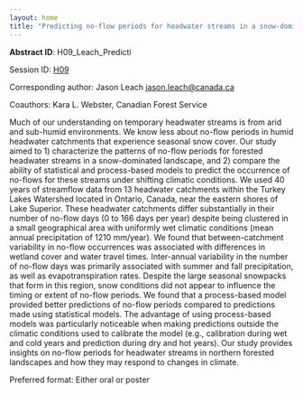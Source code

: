 ```yaml
---
layout: home
title: "Predicting no-flow periods for headwater streams in a snow-dominated forested landscape"
---
```



**Abstract ID**: H09_Leach_Predicti

Session ID: [H09](.)

Corresponding author: Jason Leach <a href="mailto:jason.leach@canada.ca">jason.leach@canada.ca</a>

Coauthors: Kara L. Webster, Canadian Forest Service 

Much of our understanding on temporary headwater streams is from arid and sub-humid environments. We know less about no-flow periods in humid headwater catchments that experience seasonal snow cover. Our study aimed to 1) characterize the patterns of no-flow periods for forested headwater streams in a snow-dominated landscape, and 2) compare the ability of statistical and process-based models to predict the occurrence of no-flows for these streams under shifting climatic conditions. We used 40 years of streamflow data from 13 headwater catchments within the Turkey Lakes Watershed located in Ontario, Canada, near the eastern shores of Lake Superior. These headwater catchments differ substantially in their number of no-flow days (0 to 166 days per year) despite being clustered in a small geographical area with uniformly wet climatic conditions (mean annual precipitation of 1210 mm/year). We found that between-catchment variability in no-flow occurrences was associated with differences in wetland cover and water travel times. Inter-annual variability in the number of no-flow days was primarily associated with summer and fall precipitation, as well as evapotranspiration rates. Despite the large seasonal snowpacks that form in this region, snow conditions did not appear to influence the timing or extent of no-flow periods. We found that a process-based model provided better predictions of no-flow periods compared to predictions made using statistical models. The advantage of using process-based models was particularly noticeable when making predictions outside the climatic conditions used to calibrate the model (e.g., calibration during wet and cold years and prediction during dry and hot years). Our study provides insights on no-flow periods for headwater streams in northern forested landscapes and how they may respond to changes in climate.

Preferred format: Either oral or poster
